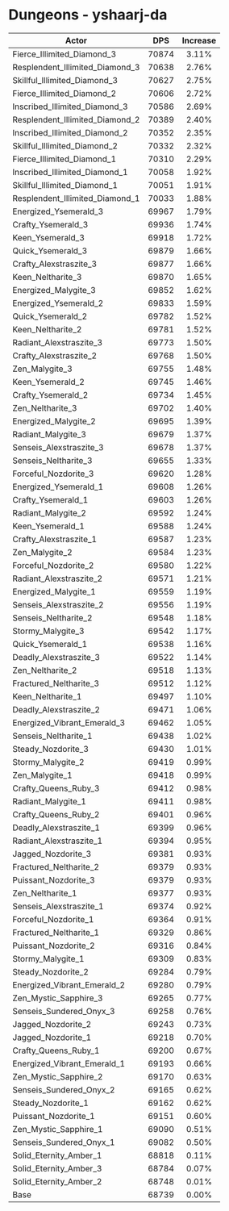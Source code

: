 # Dungeons - yshaarj-da
| Actor | DPS | Increase |
|---|:---:|:---:|
|Fierce_Illimited_Diamond_3|70874|3.11%|
|Resplendent_Illimited_Diamond_3|70638|2.76%|
|Skillful_Illimited_Diamond_3|70627|2.75%|
|Fierce_Illimited_Diamond_2|70606|2.72%|
|Inscribed_Illimited_Diamond_3|70586|2.69%|
|Resplendent_Illimited_Diamond_2|70389|2.40%|
|Inscribed_Illimited_Diamond_2|70352|2.35%|
|Skillful_Illimited_Diamond_2|70332|2.32%|
|Fierce_Illimited_Diamond_1|70310|2.29%|
|Inscribed_Illimited_Diamond_1|70058|1.92%|
|Skillful_Illimited_Diamond_1|70051|1.91%|
|Resplendent_Illimited_Diamond_1|70033|1.88%|
|Energized_Ysemerald_3|69967|1.79%|
|Crafty_Ysemerald_3|69936|1.74%|
|Keen_Ysemerald_3|69918|1.72%|
|Quick_Ysemerald_3|69879|1.66%|
|Crafty_Alexstraszite_3|69877|1.66%|
|Keen_Neltharite_3|69870|1.65%|
|Energized_Malygite_3|69852|1.62%|
|Energized_Ysemerald_2|69833|1.59%|
|Quick_Ysemerald_2|69782|1.52%|
|Keen_Neltharite_2|69781|1.52%|
|Radiant_Alexstraszite_3|69773|1.50%|
|Crafty_Alexstraszite_2|69768|1.50%|
|Zen_Malygite_3|69755|1.48%|
|Keen_Ysemerald_2|69745|1.46%|
|Crafty_Ysemerald_2|69734|1.45%|
|Zen_Neltharite_3|69702|1.40%|
|Energized_Malygite_2|69695|1.39%|
|Radiant_Malygite_3|69679|1.37%|
|Senseis_Alexstraszite_3|69678|1.37%|
|Senseis_Neltharite_3|69655|1.33%|
|Forceful_Nozdorite_3|69620|1.28%|
|Energized_Ysemerald_1|69608|1.26%|
|Crafty_Ysemerald_1|69603|1.26%|
|Radiant_Malygite_2|69592|1.24%|
|Keen_Ysemerald_1|69588|1.24%|
|Crafty_Alexstraszite_1|69587|1.23%|
|Zen_Malygite_2|69584|1.23%|
|Forceful_Nozdorite_2|69580|1.22%|
|Radiant_Alexstraszite_2|69571|1.21%|
|Energized_Malygite_1|69559|1.19%|
|Senseis_Alexstraszite_2|69556|1.19%|
|Senseis_Neltharite_2|69548|1.18%|
|Stormy_Malygite_3|69542|1.17%|
|Quick_Ysemerald_1|69538|1.16%|
|Deadly_Alexstraszite_3|69522|1.14%|
|Zen_Neltharite_2|69518|1.13%|
|Fractured_Neltharite_3|69512|1.12%|
|Keen_Neltharite_1|69497|1.10%|
|Deadly_Alexstraszite_2|69471|1.06%|
|Energized_Vibrant_Emerald_3|69462|1.05%|
|Senseis_Neltharite_1|69438|1.02%|
|Steady_Nozdorite_3|69430|1.01%|
|Stormy_Malygite_2|69419|0.99%|
|Zen_Malygite_1|69418|0.99%|
|Crafty_Queens_Ruby_3|69412|0.98%|
|Radiant_Malygite_1|69411|0.98%|
|Crafty_Queens_Ruby_2|69401|0.96%|
|Deadly_Alexstraszite_1|69399|0.96%|
|Radiant_Alexstraszite_1|69394|0.95%|
|Jagged_Nozdorite_3|69381|0.93%|
|Fractured_Neltharite_2|69379|0.93%|
|Puissant_Nozdorite_3|69379|0.93%|
|Zen_Neltharite_1|69377|0.93%|
|Senseis_Alexstraszite_1|69374|0.92%|
|Forceful_Nozdorite_1|69364|0.91%|
|Fractured_Neltharite_1|69329|0.86%|
|Puissant_Nozdorite_2|69316|0.84%|
|Stormy_Malygite_1|69309|0.83%|
|Steady_Nozdorite_2|69284|0.79%|
|Energized_Vibrant_Emerald_2|69280|0.79%|
|Zen_Mystic_Sapphire_3|69265|0.77%|
|Senseis_Sundered_Onyx_3|69258|0.76%|
|Jagged_Nozdorite_2|69243|0.73%|
|Jagged_Nozdorite_1|69218|0.70%|
|Crafty_Queens_Ruby_1|69200|0.67%|
|Energized_Vibrant_Emerald_1|69193|0.66%|
|Zen_Mystic_Sapphire_2|69170|0.63%|
|Senseis_Sundered_Onyx_2|69165|0.62%|
|Steady_Nozdorite_1|69162|0.62%|
|Puissant_Nozdorite_1|69151|0.60%|
|Zen_Mystic_Sapphire_1|69090|0.51%|
|Senseis_Sundered_Onyx_1|69082|0.50%|
|Solid_Eternity_Amber_1|68818|0.11%|
|Solid_Eternity_Amber_3|68784|0.07%|
|Solid_Eternity_Amber_2|68748|0.01%|
|Base|68739|0.00%|
